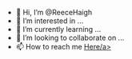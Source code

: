 - 👋 Hi, I’m @ReeceHaigh
- 👀 I’m interested in ...
- 🌱 I’m currently learning ...
- 💞️ I’m looking to collaborate on ...
- 📫 How to reach me <a href="https://docs.google.com/forms/d/e/1FAIpQLSe7Mr6SjwVwAm-2aYAWII3HgzW2SLXVkrlNwrzbMGSltGF33w/viewform?usp=sf_link" target="_blank">Here/a>

<!---
ReeceHaigh/ReeceHaigh is a ✨ special ✨ repository because its `README.md` (this file) appears on your GitHub profile.
You can click the Preview link to take a look at your changes.
--->
